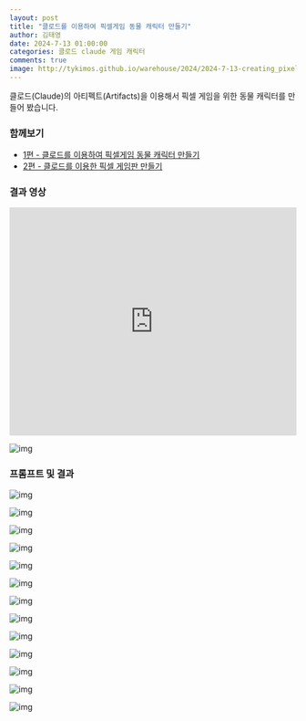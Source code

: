 ```yaml
---
layout: post
title: "클로드를 이용하여 픽셀게임 동물 캐릭터 만들기"
author: 김태영
date: 2024-7-13 01:00:00
categories: 클로드 claude 게임 캐릭터
comments: true
image: http://tykimos.github.io/warehouse/2024/2024-7-13-creating_pixel_game_animal_characters_with_claude_title.jpg
---
```


클로드(Claude)의 아티펙트(Artifacts)을 이용해서 픽셀 게임을 위한 동물 캐릭터를 만들어 봤습니다.

### 함께보기

* [1편 - 클로드를 이용하여 픽셀게임 동물 캐릭터 만들기](https://tykimos.github.io/2024/07/13/creating_pixel_game_animal_characters_with_claude/)
* [2편 - 클로드를 이용한 픽셀 게임판 만들기](https://tykimos.github.io/2024/07/14/creating_a_pixel_game_board_with_claude/)

### 결과 영상

<iframe width="100%" height="400" src="https://www.youtube.com/embed/5S4YwnGy7lM" title="YouTube video player" frameborder="0" allow="accelerometer; autoplay; clipboard-write; encrypted-media; gyroscope; picture-in-picture" allowfullscreen></iframe>

![img](http://tykimos.github.io/warehouse/2024/2024-7-13-creating_pixel_game_animal_characters_with_claude_14.jpeg)

### 프롬프트 및 결과

![img](http://tykimos.github.io/warehouse/2024/2024-7-13-creating_pixel_game_animal_characters_with_claude_1.jpeg)

![img](http://tykimos.github.io/warehouse/2024/2024-7-13-creating_pixel_game_animal_characters_with_claude_2.jpeg)

![img](http://tykimos.github.io/warehouse/2024/2024-7-13-creating_pixel_game_animal_characters_with_claude_3.jpeg)

![img](http://tykimos.github.io/warehouse/2024/2024-7-13-creating_pixel_game_animal_characters_with_claude_4.jpeg)

![img](http://tykimos.github.io/warehouse/2024/2024-7-13-creating_pixel_game_animal_characters_with_claude_5.jpeg)

![img](http://tykimos.github.io/warehouse/2024/2024-7-13-creating_pixel_game_animal_characters_with_claude_6.jpeg)

![img](http://tykimos.github.io/warehouse/2024/2024-7-13-creating_pixel_game_animal_characters_with_claude_7.jpeg)

![img](http://tykimos.github.io/warehouse/2024/2024-7-13-creating_pixel_game_animal_characters_with_claude_8.jpeg)

![img](http://tykimos.github.io/warehouse/2024/2024-7-13-creating_pixel_game_animal_characters_with_claude_9.jpeg)

![img](http://tykimos.github.io/warehouse/2024/2024-7-13-creating_pixel_game_animal_characters_with_claude_10.jpeg)

![img](http://tykimos.github.io/warehouse/2024/2024-7-13-creating_pixel_game_animal_characters_with_claude_11.jpeg)

![img](http://tykimos.github.io/warehouse/2024/2024-7-13-creating_pixel_game_animal_characters_with_claude_12.jpeg)

![img](http://tykimos.github.io/warehouse/2024/2024-7-13-creating_pixel_game_animal_characters_with_claude_13.jpeg)